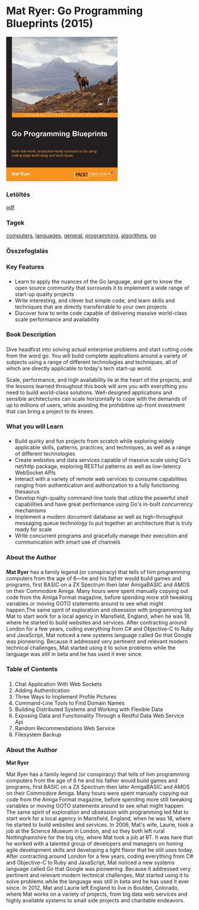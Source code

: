 # <a name="id_14">Mat Ryer: Go Programming Blueprints (2015)</a>
<img src="https://github.com/BercziSandor/calibre_lib/raw/main/libs/prog/Mat%20Ryer/Go%20Programming%20Blueprints%20%2814%29/cover.jpg" alt="cover" width="300"/>

### Letöltés
[pdf](https://github.com/BercziSandor/calibre_lib/raw/main/libs/prog/Mat%20Ryer/Go%20Programming%20Blueprints%20%2814%29/Go%20Programming%20Blueprints%20-%20Mat%20Ryer.pdf)

### Tagek
[computers](https://github.com/berczisandor/calibre_lib/blob/main/libs/main/_tags/computers.md), [languages](https://github.com/berczisandor/calibre_lib/blob/main/libs/main/_tags/languages.md), [general](https://github.com/berczisandor/calibre_lib/blob/main/libs/main/_tags/general.md), [programming](https://github.com/berczisandor/calibre_lib/blob/main/libs/main/_tags/programming.md), [algorithms](https://github.com/berczisandor/calibre_lib/blob/main/libs/main/_tags/algorithms.md), [go](https://github.com/berczisandor/calibre_lib/blob/main/libs/main/_tags/go.md)

### Összefoglalás
<div>
<h4 style="font-size: medium">Key Features</h4>
<ul><li>Learn to apply the nuances of the Go language, and get to know the open source community that surrounds it to implement a wide range of start-up quality projects</li>
<li>Write interesting, and clever but simple code, and learn skills and techniques that are directly transferrable to your own projects</li>
<li>Discover how to write code capable of delivering massive world-class scale performance and availability</li></ul>
<h4 style="font-size: medium">Book Description</h4>
<p>Dive headfirst into solving actual enterprise problems and start cutting code from the word go. You will build complete applications around a variety of subjects using a range of different technologies and techniques, all of which are directly applicable to today's tech start-up world.</p>
<p>Scale, performance, and high availability lie at the heart of the projects, and the lessons learned throughout this book will arm you with everything you need to build world-class solutions. Well-designed applications and sensible architectures can scale horizontally to cope with the demands of up to millions of users, while avoiding the prohibitive up-front investment that can bring a project to its knees.</p>
<h4 style="font-size: medium">What you will Learn</h4>
<ul><li>Build quirky and fun projects from scratch while exploring widely applicable skills, patterns, practices, and techniques, as well as a range of different technologies</li>
<li>Create websites and data services capable of massive scale using Go's net/http package, exploring RESTful patterns as well as low-latency WebSocket APIs</li>
<li>Interact with a variety of remote web services to consume capabilities ranging from authentication and authorization to a fully functioning thesaurus</li>
<li>Develop high-quality command-line tools that utilize the powerful shell capabilities and have great performance using Go's in-built concurrency mechanisms</li>
<li>Implement a modern document database as well as high-throughput messaging queue technology to put together an architecture that is truly ready for scale</li>
<li>Write concurrent programs and gracefully manage their execution and communication with smart use of channels</li></ul>
<h4 style="font-size: medium">About the Author</h4>
<p><strong>Mat Ryer</strong> has a family legend (or conspiracy) that tells of him programming computers from the age of 6—he and his father would build games and programs, first BASIC on a ZX Spectrum then later AmigaBASIC and AMOS on their Commodore Amiga. Many hours were spent manually copying out code from the Amiga Format magazine, before spending more still tweaking variables or moving GOTO statements around to see what might happen.The same spirit of exploration and obsession with programming led Mat to start work for a local agency in Mansfield, England, when he was 18, where he started to build websites and services. After contracting around London for a few years, coding everything from C# and Objective-C to Ruby and JavaScript, Mat noticed a new systems language called Go that Google was pioneering. Because it addressed very pertinent and relevant modern technical challenges, Mat started using it to solve problems while the language was still in beta and he has used it ever since.</p>
<h4 style="font-size: medium">Table of Contents</h4>
<ol><li>Chat Application With Web Sockets</li>
<li>Adding Authentication</li>
<li>Three Ways to Implement Profile Pictures</li>
<li>Command-Line Tools to Find Domain Names</li>
<li>Building Distributed Systems and Working with Flexible Data</li>
<li>Exposing Data and Functionality Through a Restful Data Web Service Api</li>
<li>Random Recommendations Web Service</li>
<li>Filesystem Backup</li></ol>
<h3>About the Author</h3>
<p style="font-weight: bold">Mat Ryer</p>
<p>Mat Ryer has a family legend (or conspiracy) that tells of him programming computers from the age of 6 he and his father would build games and programs, first BASIC on a ZX Spectrum then later AmigaBASIC and AMOS on their Commodore Amiga. Many hours were spent manually copying out code from the Amiga Format magazine, before spending more still tweaking variables or moving GOTO statements around to see what might happen. The same spirit of exploration and obsession with programming led Mat to start work for a local agency in Mansfield, England, when he was 18, where he started to build websites and services. In 2006, Mat's wife, Laurie, took a job at the Science Museum in London, and so they both left rural Nottinghamshire for the big city, where Mat took a job at BT. It was here that he worked with a talented group of developers and managers on honing agile development skills and developing a light flavor that he still uses today. After contracting around London for a few years, coding everything from C# and Objective-C to Ruby and JavaScript, Mat noticed a new systems language called Go that Google was pioneering. Because it addressed very pertinent and relevant modern technical challenges, Mat started using it to solve problems while the language was still in beta and he has used it ever since. In 2012, Mat and Laurie left England to live in Boulder, Colorado, where Mat works on a variety of projects, from big data web services and highly available systems to small side projects and charitable endeavors.</p></div>


